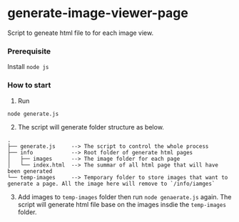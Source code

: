# generate-image-viewer-page

Script to geneate html file to for each image view.

### Prerequisite

Install `node js`

### How to start

1. Run

```
node generate.js
```

2. The script will generate folder structure as below.

```
.
├── generate.js     --> The script to control the whole process
├── info            --> Root folder of generate html pages
│   ├── images      --> The image folder for each page
│   └── index.html  --> The summar of all html page that will have been generated
└── temp-images     --> Temporary folder to store images that want to generate a page. All the image here will remove to `/info/iamges`
```
3. Add images to `temp-images` folder then run `node genaerate.js` again. The script will generate html file base on the images insdie the `temp-images` folder.
